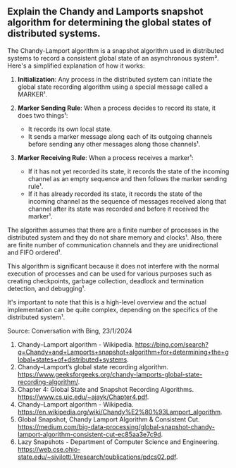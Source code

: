 ## Explain the Chandy and Lamports snapshot algorithm for determining the global states of distributed systems.

The Chandy-Lamport algorithm is a snapshot algorithm used in distributed systems to record a consistent global state of an asynchronous system³. Here's a simplified explanation of how it works:

1. **Initialization**: Any process in the distributed system can initiate the global state recording algorithm using a special message called a MARKER¹.

2. **Marker Sending Rule**: When a process decides to record its state, it does two things¹:
    - It records its own local state.
    - It sends a marker message along each of its outgoing channels before sending any other messages along those channels¹.

3. **Marker Receiving Rule**: When a process receives a marker¹:
    - If it has not yet recorded its state, it records the state of the incoming channel as an empty sequence and then follows the marker sending rule¹.
    - If it has already recorded its state, it records the state of the incoming channel as the sequence of messages received along that channel after its state was recorded and before it received the marker¹.

The algorithm assumes that there are a finite number of processes in the distributed system and they do not share memory and clocks¹. Also, there are finite number of communication channels and they are unidirectional and FIFO ordered¹.

This algorithm is significant because it does not interfere with the normal execution of processes and can be used for various purposes such as creating checkpoints, garbage collection, deadlock and termination detection, and debugging¹. 

It's important to note that this is a high-level overview and the actual implementation can be quite complex, depending on the specifics of the distributed system¹.

Source: Conversation with Bing, 23/1/2024
1. Chandy–Lamport algorithm - Wikipedia. https://bing.com/search?q=Chandy+and+Lamports+snapshot+algorithm+for+determining+the+global+states+of+distributed+systems.
2. Chandy–Lamport’s global state recording algorithm. https://www.geeksforgeeks.org/chandy-lamports-global-state-recording-algorithm/.
3. Chapter 4: Global State and Snapshot Recording Algorithms. https://www.cs.uic.edu/~ajayk/Chapter4.pdf.
4. Chandy–Lamport algorithm - Wikipedia. https://en.wikipedia.org/wiki/Chandy%E2%80%93Lamport_algorithm.
5. Global Snapshot, Chandy Lamport Algorithm & Consistent Cut. https://medium.com/big-data-processing/global-snapshot-chandy-lamport-algorithm-consistent-cut-ec85aa3e7c9d.
6. Lazy Snapshots - Department of Computer Science and Engineering. https://web.cse.ohio-state.edu/~sivilotti.1/research/publications/pdcs02.pdf.


